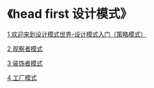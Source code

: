 # 《head first 设计模式》

[1 欢迎来到设计模式世界-设计模式入门（策略模式）](a-introduction/README.md)

[2 观察者模式](b-listener/README.md)

[3 装饰者模式](c-decorator/README.md)

[4 工厂模式](d-factory/README.md)